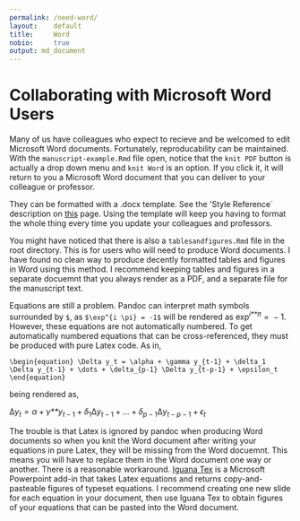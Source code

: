 ```yaml
---
permalink: /need-word/
layout:    default
title:     Word
nobio:     true
output: md_document
---
```




Collaborating with Microsoft Word Users
=======================================

Many of us have colleagues who expect to recieve and be welcomed to edit
Microsoft Word documents. Fortunately, reproducability can be
maintained. With the `manuscript-example.Rmd` file open, notice that the
`knit PDF` button is actually a drop down menu and `knit Word` is an
option. If you click it, it will return to you a Microsoft Word document
that you can deliver to your colleague or professor.

They can be formatted with a .docx template. See the 'Style Reference\`
description on
[this](http://rmarkdown.rstudio.com/word_document_format.html) page.
Using the template will keep you having to format the whole thing every
time you update your colleagues and professors.

You might have noticed that there is also a `tablesandfigures.Rmd` file
in the root directory. This is for users who will need to produce Word
documents. I have found no clean way to produce decently formatted
tables and figures in Word using this method. I recommend keeping tables
and figures in a separate docuemnt that you always render as a PDF, and
a separate file for the manuscript text.

Equations are still a problem. Pandoc can interpret math symbols
surrounded by `$`, as `$\exp^{i \pi} = -1$` will be rendered as
exp<sup>*i**π*</sup> =  − 1. However, these equations are not
automatically numbered. To get automatically numbered equations that can
be cross-referenced, they must be produced with pure Latex code. As in,

`\begin{equation} \Delta y_t = \alpha + \gamma y_{t-1} + \delta_1 \Delta y_{t-1} + \dots + \delta_{p-1} \Delta y_{t-p-1} + \epsilon_t \end{equation}`

being rendered as,


Δ*y*<sub>*t*</sub> = *α* + *γ**y*<sub>*t* − 1</sub> + *δ*<sub>1</sub>Δ*y*<sub>*t* − 1</sub> + … + *δ*<sub>*p* − 1</sub>Δ*y*<sub>*t* − *p* − 1</sub> + *ϵ*<sub>*t*</sub>

The trouble is that Latex is ignored by pandoc when producing Word
documents so when you knit the Word document after writing your
equations in pure Latex, they will be missing from the Word docuemnt.
This means you will have to replace them in the Word document one way or
another. There is a reasonable workaround. [Iguana
Tex](http://www.jonathanleroux.org/software/iguanatex/) is a Microsoft
Powerpoint add-in that takes Latex equations and returns
copy-and-pasteable figures of typeset equations. I recommend creating
one new slide for each equation in your document, then use Iguana Tex to
obtain figures of your equations that can be pasted into the Word
document.
